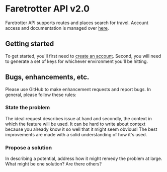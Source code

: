 # Faretrotter API v2.0

Faretrotter API supports routes and places search for travel.  Account access and documentation is managed over [here](http://www.faretrotter.com/api/).

## Getting started

To get started, you'll first need to [create an account](https://www.faretrotter.com/api/register).  Second, you will need to generate a set of keys for whichever environment you'll be hitting.

## Bugs, enhancements, etc.

Please use GitHub to make enhancement requests and report bugs.  In general, please follow these rules:

### State the problem
The ideal request describes issue at hand and secondly, the context in which the feature will be used. It can be hard to write about context because you already know it so well that it might seem obvious! The best improvements are made with a solid understanding of how it's used.

### Propose a solution
In describing a potential, address how it might remedy the problem at large.  What might be one solution?  Are there others?  

